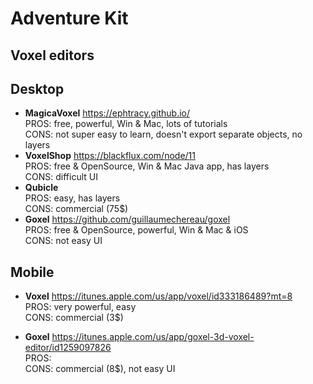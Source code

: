 # Adventure Kit


## Voxel editors

## Desktop
- **MagicaVoxel** https://ephtracy.github.io/  
  PROS: free, powerful, Win & Mac, lots of tutorials  
  CONS: not super easy to learn, doesn't export separate objects, no layers
- **VoxelShop** https://blackflux.com/node/11  
  PROS: free & OpenSource, Win & Mac Java app, has layers  
  CONS: difficult UI
- **Qubicle**  
  PROS: easy, has layers  
  CONS: commercial (75$)
- **Goxel** https://github.com/guillaumechereau/goxel  
  PROS: free & OpenSource, powerful, Win & Mac & iOS  
  CONS: not easy UI

## Mobile
- **Voxel** https://itunes.apple.com/us/app/voxel/id333186489?mt=8  
  PROS: very powerful, easy  
  CONS: commercial (3$)

- **Goxel** https://itunes.apple.com/us/app/goxel-3d-voxel-editor/id1259097826  
  PROS:   
  CONS: commercial (8$), not easy UI
